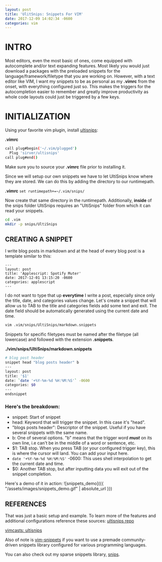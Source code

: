 ```yaml
---
layout: post
title: 'UlitSnips: Snippets For VIM'
date: 2017-12-09 14:02:34 -0600
categories: vim
---
```


# INTRO

Most editors, even the most basic of ones, come equipped with autocomplete
and/or text expanding features. Most likely you would just download a packages
with the preloaded snippets for the language/framework/filetype that you are
working on. However, with a text editor like VIM, I want my snippets to be as
personal as my **.vimrc** from the onset, with everything configured just so.
This makes the triggers for the autocompletion easier to remember and greatly
improve productivity as whole code layouts could just be triggered by a few
keys.

# INITIALIZATION

Using your favorite vim plugin, install
[ultisnips](https://vimawesome.com/plugin/ultisnips):

**.vimrc**

```bash
call plug#begin('~/.vim/plugged')
  Plug 'sirver/ultisnips'
call plug#end()
```

Make sure you to source your **.vimrc** file prior to installing it.

Since we will setup our own snippets we have to let UltiSnips know where they
are stored. We can do this by adding the directory to our runtimepath.

**.vimrc** `set runtimepath+=~/.vim/snips/`

Now create that same directory in the runtimepath. Additionally, **inside** of
the snips folder UltiSnips requires an "UltiSnips" folder from which it can read
your snippets.

```bash
cd .vim
mkdir -p snips/UltiSnips
```

## CREATING A SNIPPET

I write blog posts in markdown and at the head of every blog post is a template
similar to this:

```
---
layout: post
title: 'Applescript: Spotify Muter'
date: 2017-12-01 13:15:20 -0600
categories: applescript
---
```

I do not want to type that up **everytime** I write a post, especially since
only the title, date, and categories values change. Let's create a snippet that
will allow us to TAB to the title and categories fields add some text and exit.
The date field should be automatically generated using the current date and
time.

```bash
vim .vim/snips/UltiSnips/markdown.snippets
```

Snippets for specific filetypes must be named after the filetype (all lowercase)
and followed with the extension **.snippets**.

**./vim/snips/UltiSnips/markdown.snippets**

```bash
# blog post header
snippet head "blog posts header" b
---
layout: post
title: '$1'
date: `date '+%Y-%m-%d %H:%M:%S'` -0600
categories: $0
---
endsnippet
```

### Here's the breakdown:

* snippet: Start of snippet
* head: Keyword that will trigger the snippet. In this case it's "head".
* "blogs posts header": Descriptor of the snippet. Useful if you have several
  snippets with the same name.
* b: One of several options. "b" means that the trigger word **_must_** on its
  own line, i.e can't be in the middle of a word or sentence, etc.
* $1: TAB stop. When you press TAB (or your configured trigger key), this is
  where the cursor will land. You can add your input here.
* `date '+%Y-%m-%d %H:%M:%S'` -0600: This uses shell interpolation to get the
  current date and time.
* $0: Another TAB stop, but after inputting data you will exit out of the
  snippet completion.

Here's a demo of it in action: ![snippets_demo]({{
"/assets/images/snippets_demo.gif" | absolute_url }})

## REFERENCES

That was just a basic setup and example. To learn more of the features and
additional configurations reference these sources:
[ultisnips repo](https://github.com/sirver/ultisnips)

[vimcasts: ultisnips](http://vimcasts.org/episodes/meet-ultisnips/)

Also of note is [vim-snippets](https://github.com/honza/vim-snippets) if you
want to use a premade community-driven snippets library configured for various
programming languages.

You can also check out my sparse snippets library,
[snips](https://github.com/cdrainxv/snips).
